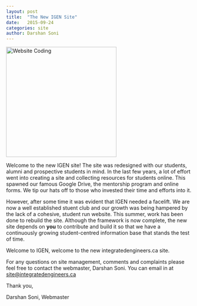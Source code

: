```yaml
---
layout: post
title:  "The New IGEN Site"
date:   2015-09-24
categories: site
author: Darshan Soni
---
```

<img class="img-responsive" src="https://images.unsplash.com/photo-1429051883746-afd9d56fbdaf?fit=crop&fm=jpg&h=675&q=80&w=1375" alt="Website Coding" style="height:300px;">


Welcome to the new IGEN site! 
The site was redesigned with our students, alumni and prospective students in mind. In the last few years, a lot of effort went into creating a site and collecting resources for students online. This spawned our famous Google Drive, the mentorship program and online forms. We tip our hats off to those who invested their time and efforts into it.

However, after some time it was evident that IGEN needed a facelift. We are now a well established stuent club and our growth was being hampered by the lack of a cohesive, student run website. This summer, work has been done to rebuild the site. Although the framework is now complete, the new site depends on **you** to contribute and build it so that we have a continuously growing student-centred information base that stands the test of time.

Welcome to IGEN, welcome to the new integratedengineers.ca site. 

For any questions on site management, comments and complaints please feel free to contact the webmaster, Darshan Soni. You can email in at site@integratedengineers.ca

Thank you,

Darshan Soni,
Webmaster